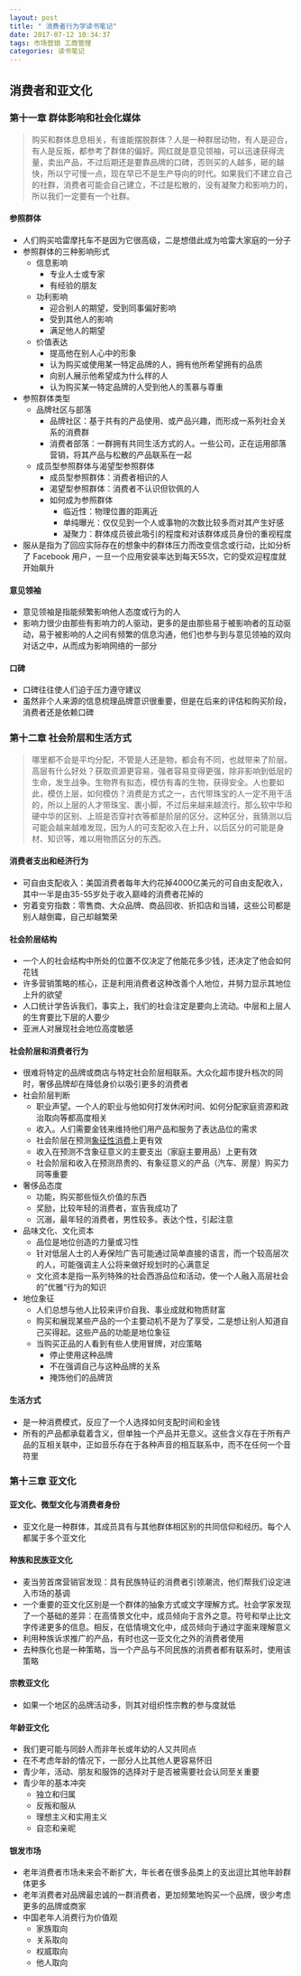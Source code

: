 ```yaml
---
layout: post
title: " 消费者行为学读书笔记"
date: 2017-07-12 10:34:37
tags: 市场营销 工商管理
categories: 读书笔记
---
```


## 消费者和亚文化

### 第十一章 群体影响和社会化媒体

> 购买和群体息息相关，有谁能摆脱群体？人是一种群居动物，有人是迎合，有人是反叛，都参考了群体的偏好。网红就是意见领袖，可以迅速获得流量，卖出产品，不过后期还是要靠品牌的口碑，否则买的人越多，砸的越快，所以宁可慢一点，现在早已不是生产导向的时代。如果我们不建立自己的社群，消费者可能会自己建立，不过是松散的，没有凝聚力和影响力的，所以我们一定要有一个社群。

#### 参照群体

- 人们购买哈雷摩托车不是因为它很高级，二是想借此成为哈雷大家庭的一分子
- 参照群体的三种影响形式
    + 信息影响  
        * 专业人士或专家
        * 有经验的朋友
    + 功利影响
        * 迎合别人的期望，受到同事偏好影响
        * 受到其他人的影响
        * 满足他人的期望
    + 价值表达
        * 提高他在别人心中的形象
        * 认为购买或使用某一特定品牌的人，拥有他所希望拥有的品质
        * 向别人展示他希望成为什么样的人
        * 认为购买某一特定品牌的人受到他人的羡慕与尊重
- 参照群体类型
    + 品牌社区与部落
        * 品牌社区：基于共有的产品使用、或产品兴趣，而形成一系列社会关系的消费群
        * 消费者部落：一群拥有共同生活方式的人。一些公司，正在运用部落营销，将其产品与松散的产品联系在一起
    + 成员型参照群体与渴望型参照群体
        * 成员型参照群体：消费者相识的人
        * 渴望型参照群体：消费者不认识但钦佩的人
        * 如何成为参照群体
            - 临近性：物理位置的距离近
            - 单纯曝光：仅仅见到一个人或事物的次数比较多而对其产生好感
            - 凝聚力：群体成员彼此吸引的程度和对该群体成员身份的重视程度
- 服从是指为了回应实际存在的想象中的群体压力而改变信念或行动，比如分析了 Facebook 用户，一旦一个应用安装率达到每天55次，它的受欢迎程度就开始飙升

#### 意见领袖

- 意见领袖是指能频繁影响他人态度或行为的人
- 影响力很少由那些有影响力的人驱动，更多的是由那些易于被影响者的互动驱动，易于被影响的人之间有频繁的信息沟通，他们也参与到与意见领袖的双向对话之中，从而成为影响网络的一部分

#### 口碑

- 口碑往往使人们迫于压力遵守建议
- 虽然非个人来源的信息梳理品牌意识很重要，但是在后来的评估和购买阶段，消费者还是依赖口碑

### 第十二章 社会阶层和生活方式

> 哪里都不会是平均分配，不管是人还是物，都会有不同，也就带来了阶层。高层有什么好处？获取资源更容易，强者容易变得更强，除非影响到低层的生命，发生战争。生物界有拟态，模仿有毒的生物，获得安全。人也要如此，模仿上层，如何模仿？消费是方式之一，古代带珠宝的人一定不用干活的，所以上层的人才带珠宝、裹小脚，不过后来越来越流行。那么软中华和硬中华的区别、上班是否穿衬衣等都是阶层的区分。这种区分，我猜测以后可能会越来越难发现，因为人的可支配收入在上升，以后区分的可能是身材、知识等，难以用物质区分的东西。

#### 消费者支出和经济行为

- 可自由支配收入：美国消费者每年大约花掉4000亿美元的可自由支配收入，其中一半是由35-55岁处于收入巅峰的消费者花掉的
- 穷着变穷指数：零售商、大众品牌、商品回收、折扣店和当铺，这些公司都是别人越倒霉，自己却越繁荣

#### 社会阶层结构

- 一个人的社会结构中所处的位置不仅决定了他能花多少钱，还决定了他会如何花钱
- 许多营销策略的核心，正是利用消费者这种改善个人地位，并努力显示其地位上升的欲望
- 人口统计学告诉我们，事实上，我们的社会注定是要向上流动。中层和上层人的生育要比下层的人要少
- 亚洲人对展现社会地位高度敏感

#### 社会阶层和消费者行为

- 很难将特定的品牌或商店与特定社会阶层相联系。大众化超市提升档次的同时，奢侈品牌却在降低身价以吸引更多的消费者
- 社会阶层判断
    + 职业声望。一个人的职业与他如何打发休闲时间、如何分配家庭资源和政治取向等都高度相关
    + 收入。人们需要金钱来维持他们用产品和服务了表达品位的需求
    + 社会阶层在预测[象征性消费](http://baike.baidu.com/link?url=qIUF2GgGMJrxVDpUWkodo2E_xwRz3HhAifaa_B66E0X1CHMzSIksfKYt6pwi0TfZzNHMPczWnYWs2bzQMWWjZhmF1hSRtrfsuobB6Mw7A-LyakjxtTnB7BA9mJfhrMm64vTyW9e3WhP2toLWX3h2M_)上更有效
    + 收入在预测不含象征意义的主要支出（家庭主要用品）上更有效
    + 社会阶层和收入在预测昂贵的、有象征意义的产品（汽车、房屋）购买力同等重要
- 奢侈品态度
    + 功能，购买那些恒久价值的东西
    + 奖励，比较年轻的消费者，宣告我成功了
    + 沉溺，最年轻的消费者，男性较多。表达个性，引起注意
- 品味文化、文化资本
    + 品位是地位创造的力量或习性
    + 针对低层人士的人寿保险广告可能通过简单直接的语言，而一个较高层次的人，可能强调主人公将来做好规划时的心满意足
    + 文化资本是指一系列特殊的社会西游品位和活动，使一个人融入高层社会的”优雅“行为的知识
- 地位象征
    + 人们总想与他人比较来评价自我、事业成就和物质财富
    + 购买和展现某些产品的一个主要动机不是为了享受，二是想让别人知道自己买得起。这些产品的功能是地位象征
    + 当购买正品的人看到有些人使用冒牌，对应策略
        * 停止使用这种品牌
        * 不在强调自己与这种品牌的关系
        * 掩饰他们的品牌货

#### 生活方式

- 是一种消费模式，反应了一个人选择如何支配时间和金钱
- 所有的产品都承载着含义，但单独一个产品并无意义。这些含义存在于所有产品的互相关联中，正如音乐存在于各种声音的相互联系中，而不在任何一个音符里


### 第十三章 亚文化

#### 亚文化、微型文化与消费者身份

- 亚文化是一种群体，其成员具有与其他群体相区别的共同信仰和经历。每个人都属于多个亚文化

#### 种族和民族亚文化

- 麦当劳首席营销官发现：具有民族特征的消费者引领潮流，他们帮我们设定进入市场的基调
- 一个重要的亚文化区别是一个群体的抽象方式或文字理解方式。社会学家发现了一个基础的差异：在高情景文化中，成员倾向于言外之意。符号和举止比文字传递更多的信息。相反，在低情境文化中，成员倾向于通过字面来理解意义
- 利用种族诉求推广的产品，有时也这一亚文化之外的消费者使用
- 去种族化也是一种策略，当一个产品与不同民族的消费者都有联系时，使用该策略

#### 宗教亚文化

- 如果一个地区的品牌活动多，则其对组织性宗教的参与度就低

#### 年龄亚文化

- 我们更可能与同龄人而非年长或年幼的人又共同点
- 在不考虑年龄的情况下，一部分人比其他人更容易怀旧
- 青少年，活动、朋友和服饰的选择对于是否被需要社会认同至关重要
- 青少年的基本冲突
    + 独立和归属
    + 反叛和服从
    + 理想主义和实用主义
    + 自恋和亲昵

#### 银发市场

- 老年消费者市场未来会不断扩大，年长者在很多品类上的支出逗比其他年龄群体更多
- 老年消费者对品牌最忠诚的一群消费者，更加频繁地购买一个品牌，很少考虑更多的品牌或商家
- 中国老年人消费行为价值观
    + 家族取向
    + 关系取向
    + 权威取向
    + 他人取向


